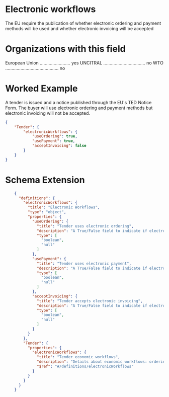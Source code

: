 Electronic workflows
===============
The EU require the publication of whether electronic ordering and payment methods will be used and whether electronic invoicing will be accepted

Organizations with this field
===============

European Union ........................ yes
UNCITRAL ................................. no
WTO .......................................... no

Worked Example
==============
A tender is issued and a notice published through the EU's TED Notice Form. The buyer will use electronic ordering and payment methods but electronic invoicing will not be accepted.

```json
{
	"Tender": {
		"electronicWorkflows": {
    		"useOrdering": true,
    		"usePayment": true,
    		"acceptInvoicing": false
		}
	}
}
```

Schema Extension
=======
```json
    {
      "definitions": {
        "electronicWorkflows": {
          "title": "Electronic Workflows",
          "type": "object",
          "properties": {
            "useOrdering": {
              "title": "Tender uses electronic ordering",
              "description": "A True/False field to indicate if electronic ordering will be used. Required by the EU",
              "type": [
                "boolean",
                "null"
              ]
            },
            "usePayment": {
              "title": "Tender uses electronic payment",
              "description": "A True/False field to indicate if electronic payment will be used. Required by the EU",
              "type": [
                "boolean",
                "null"
              ]
            },
            "acceptInvoicing": {
              "title": "Tender accepts electronic invoicing",
              "description": "A True/False field to indicate if electronic invoicing will be accepted. Required by the EU",
              "type": [
                "boolean",
                "null"
              ]
            }
          }
        },
        "Tender": {
          "properties": {
            "electronicWorkflows": {
              "title": "Tender economic workflows",
              "description": "Details about economic workflows: ordering, invoicing and payments and whether they will be used and/or accepted. Required by the EU",
              "$ref": "#/definitions/electronicWorkflows"
            }
          }
        }
      }
    }
```    